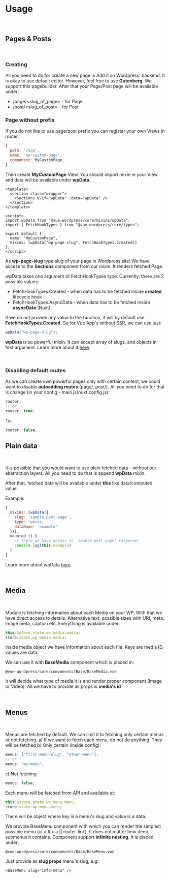 # Usage

<br>

## Pages & Posts

<br>

### Creating

All you need to do for create a new page is Add it on Wordpress' backend. It is okay to use default editor. However, feel free to use **Gutenberg**. We support this pagebuilder. After that your Page/Post page will be available under:

- /page/<slug_of_page> - for Page
- /post/<slug_of_post> - for Post

### Page without prefix

If you do not like to use page/post prefix you can register your own Views in router.

```js
{
  path: '/mcp',
  name: 'my-custom-page',
  component: MyCustomPage,
}
```

Then create **MyCustomPage** View. You should import mixin in your View and data will be available under **wpData**.

```vue
<template>
  <section class="wrapper">
    <Sections v-if="wpData" :data="wpData" />
  </section>
</template>

<script>
import wpData from "@vue-wordpress/core/mixins/wpData";
import { FetchHookTypes } from "@vue-wordpress/core/types";

export default {
  name: "MyCustomPage",
  mixins: [wpData("wp-page-slug", FetchHookTypes.Created)]
};
</script>
```

As **wp-page-slug** type slug of your page in Wordpress site!
We have access to the **Sections** component from our mixin. It renders fetched Page.

wpData takes one argument of FetchHookTypes type. Currently, there are 2 possible values:

- FetchHookTypes.Created - when data has to be fetched inside **created** lifecycle hook
- FetchHookTypes.AsyncData - when data has to be fetched inside **asyncData** (Nuxt)

If we do not provide any value to the function, it will by default use **FetchHookTypes.Created**. So for Vue App's without SSR, we can use just:

```js
wpData("wp-page-slug");
```

**wpData** is so powerful mixin. It can accept array of slugs, and objects in first argument. Learn more about it [here](/api/wpData/).

<br>

### Disabling default routes

As we can create own powerful pages only with certain content, we could want to disable **autoadding routes** (page/, post/). All you need to do for that is change (in your config - main.js/nuxt.config.js):

```js
router;
// or
router: true;
```

To:

```js
router: false;
```

## Plain data

<br>

It is possible that you would want to use plain fetched data - without our abstraction layers. All you need to do that is append **wpData** mixin.

After that, fetched data will be available under **this** like data/computed value.

Example:

```js
{
  mixins: [wpData({
    slug: 'sample-post-page',
    type: 'posts,
    dataName: 'example'
  })],
  mounted () {
    // There we have access to 'sample-post-page' response!
    console.log(this.example)
  }
}
```

Learn more about wpData [here](/api/wpData/).

<br>

## Media

<br>

Module is fetching information about each Media on your WP. With that we have direct access to details. Alternative text, possible sizes with URI, meta, image meta, caption etc. Everything is available under:

```js
this.$store.state.wp_media.media;
store.state.wp_media.media;
```

Inside media object we have information about each file. Keys are media ID, values are data.

We can use it with **BaseMedia** component which is placed in:

```
@vue-wordpress/core/components/Base/BaseMedia.vue
```

It will decide what type of media it is and render proper component (Image or Video). All we have to provide as props is **media's id**

<br>

## Menus

<br>

Menus are fetched by default. We can limit it to fetching only certain menus or not fetching.
a) If we want to fetch each menu, do not do anything. They will be fetched
b) Only certain (inside config):

```js
menus: ["first-menu-slug", "other-menu"];
// or
menus: "my-menu";
```

c) Not fetching

```js
menus: false;
```

Each menu will be fetched from API and available at:

```js
this.$store.state.wp_menu.menu;
store.state.wp_menu.menu;
```

There will be object where key is a menu's slug and value is a data.

We provide BaseMenu component with which you can render the simplest possible menu (ul > li > a || router-link). It does not matter how deep submenus it contains. Component support **infinite nesting**. It is placed under:

```
@vue-wordpress/core/components/Base/BaseMenu.vue
```

Just provide as **slug props** menu's slug, e.g:

```vue
<BaseMenu slug="info-menu" />
```

<br>
